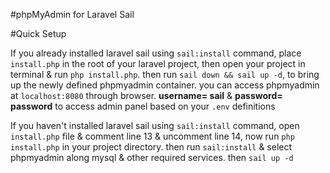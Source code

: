 #phpMyAdmin for Laravel Sail

#Quick Setup

If you already installed laravel sail using `sail:install` command,
place `install.php` in the root of your laravel project,
then open your project in terminal & run `php install.php`.
then run `sail down && sail up -d`,
to bring up the newly defined phpmyadmin container.
you can access phpmyadmin at `localhost:8080` through browser.
**username= sail** & **password= password** to access admin panel 
based on your `.env` definitions

If you haven't installed laravel sail using `sail:install` command,
open `install.php` file & comment line 13 & uncomment line 14,
now run `php install.php` in your project directory.
then run `sail:install` & select phpmyadmin along mysql & other required services.
then `sail up -d`

